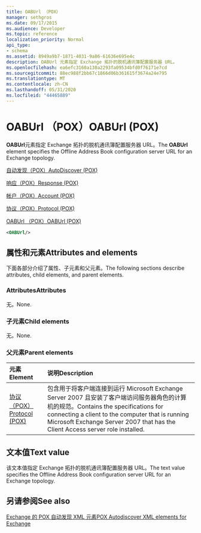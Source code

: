 ```yaml
---
title: OABUrl （POX）
manager: sethgros
ms.date: 09/17/2015
ms.audience: Developer
ms.topic: reference
localization_priority: Normal
api_type:
- schema
ms.assetid: 8949a9b7-1871-4031-9a86-61636e695e4c
description: OABUrl 元素指定 Exchange 拓扑的脱机通讯簿配置服务器 URL。
ms.openlocfilehash: ea6efc3160a130a2293fa09534bfd0f76171e7cd
ms.sourcegitcommit: 88ec988f2bb67c1866d06b361615f3674a24e795
ms.translationtype: MT
ms.contentlocale: zh-CN
ms.lasthandoff: 05/31/2020
ms.locfileid: "44465889"
---
```

# <a name="oaburl-pox"></a><span data-ttu-id="1474f-103">OABUrl （POX）</span><span class="sxs-lookup"><span data-stu-id="1474f-103">OABUrl (POX)</span></span>

<span data-ttu-id="1474f-104">**OABUrl**元素指定 Exchange 拓扑的脱机通讯簿配置服务器 URL。</span><span class="sxs-lookup"><span data-stu-id="1474f-104">The **OABUrl** element specifies the Offline Address Book configuration server URL for an Exchange topology.</span></span> 
  
[<span data-ttu-id="1474f-105">自动发现（POX）</span><span class="sxs-lookup"><span data-stu-id="1474f-105">AutoDiscover (POX)</span></span>](autodiscover-pox.md)
  
[<span data-ttu-id="1474f-106">响应（POX）</span><span class="sxs-lookup"><span data-stu-id="1474f-106">Response (POX)</span></span>](response-pox.md)
  
[<span data-ttu-id="1474f-107">帐户（POX）</span><span class="sxs-lookup"><span data-stu-id="1474f-107">Account (POX)</span></span>](account-pox.md)
  
[<span data-ttu-id="1474f-108">协议（POX）</span><span class="sxs-lookup"><span data-stu-id="1474f-108">Protocol (POX)</span></span>](protocol-pox.md)
  
[<span data-ttu-id="1474f-109">OABUrl （POX）</span><span class="sxs-lookup"><span data-stu-id="1474f-109">OABUrl (POX)</span></span>](oaburl-pox.md)
  
```xml
<OABUrl/>
```

## <a name="attributes-and-elements"></a><span data-ttu-id="1474f-110">属性和元素</span><span class="sxs-lookup"><span data-stu-id="1474f-110">Attributes and elements</span></span>

<span data-ttu-id="1474f-111">下面各部分介绍了属性、子元素和父元素。</span><span class="sxs-lookup"><span data-stu-id="1474f-111">The following sections describe attributes, child elements, and parent elements.</span></span>
  
### <a name="attributes"></a><span data-ttu-id="1474f-112">Attributes</span><span class="sxs-lookup"><span data-stu-id="1474f-112">Attributes</span></span>

<span data-ttu-id="1474f-113">无。</span><span class="sxs-lookup"><span data-stu-id="1474f-113">None.</span></span>
  
### <a name="child-elements"></a><span data-ttu-id="1474f-114">子元素</span><span class="sxs-lookup"><span data-stu-id="1474f-114">Child elements</span></span>

<span data-ttu-id="1474f-115">无。</span><span class="sxs-lookup"><span data-stu-id="1474f-115">None.</span></span>
  
### <a name="parent-elements"></a><span data-ttu-id="1474f-116">父元素</span><span class="sxs-lookup"><span data-stu-id="1474f-116">Parent elements</span></span>

|<span data-ttu-id="1474f-117">**元素**</span><span class="sxs-lookup"><span data-stu-id="1474f-117">**Element**</span></span>|<span data-ttu-id="1474f-118">**说明**</span><span class="sxs-lookup"><span data-stu-id="1474f-118">**Description**</span></span>|
|:-----|:-----|
|[<span data-ttu-id="1474f-119">协议（POX）</span><span class="sxs-lookup"><span data-stu-id="1474f-119">Protocol (POX)</span></span>](protocol-pox.md) <br/> |<span data-ttu-id="1474f-120">包含用于将客户端连接到运行 Microsoft Exchange Server 2007 且安装了客户端访问服务器角色的计算机的规范。</span><span class="sxs-lookup"><span data-stu-id="1474f-120">Contains the specifications for connecting a client to the computer that is running Microsoft Exchange Server 2007 that has the Client Access server role installed.</span></span>  <br/> |
   
## <a name="text-value"></a><span data-ttu-id="1474f-121">文本值</span><span class="sxs-lookup"><span data-stu-id="1474f-121">Text value</span></span>

<span data-ttu-id="1474f-122">该文本值指定 Exchange 拓扑的脱机通讯簿配置服务器 URL。</span><span class="sxs-lookup"><span data-stu-id="1474f-122">The text value specifies the Offline Address Book configuration server URL for an Exchange topology.</span></span>
  
## <a name="see-also"></a><span data-ttu-id="1474f-123">另请参阅</span><span class="sxs-lookup"><span data-stu-id="1474f-123">See also</span></span>



[<span data-ttu-id="1474f-124">Exchange 的 POX 自动发现 XML 元素</span><span class="sxs-lookup"><span data-stu-id="1474f-124">POX Autodiscover XML elements for Exchange</span></span>](pox-autodiscover-xml-elements-for-exchange.md)

